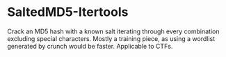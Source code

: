 # SaltedMD5-Itertools
Crack an MD5 hash with a known salt iterating through every combination excluding special characters. Mostly a training piece, as using a wordlist generated by crunch would be faster. Applicable to CTFs. 
